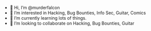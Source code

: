 - 👋 Hi, I’m @murderfalcon
- 👀 I’m interested in Hacking, Bug Bounties, Info Sec, Guitar, Comics
- 🌱 I’m currently learning lots of things.
- 💞️ I’m looking to collaborate on Hacking, Bug Bounties, Guitar

<!---
murderfalcon/murderfalcon is a ✨ special ✨ repository because its `README.md` (this file) appears on your GitHub profile.
You can click the Preview link to take a look at your changes.
--->
